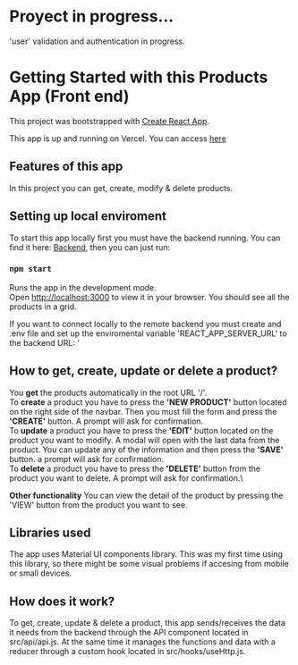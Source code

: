 # Proyect in progress...

'user' validation and authentication in progress.

# Getting Started with this Products App (Front end)

This project was bootstrapped with [Create React App](https://github.com/facebook/create-react-app).

This app is up and running on Vercel. You can access [here](https://front-products-app.vercel.app/)

## Features of this app

In this project you can get, create, modify & delete products.

## Setting up local enviroment

To start this app locally first you must have the backend running. You can find it here: [Backend](https://github.com/martinsoengas/back-products-app), then you can just run:

### `npm start`

Runs the app in the development mode.\
Open [http://localhost:3000](http://localhost:3000) to view it in your browser.
You should see all the products in a grid.

If you want to connect locally to the remote backend you must create and .env file and set up the enviromental variable 'REACT_APP_SERVER_URL' to the backend URL: '

## How to get, create, update or delete a product?

You **get** the products automatically in the root URL '/'.\
To **create** a product you have to press the **'NEW PRODUCT'** button located on the right side of the navbar. Then you must fill the form and press the **'CREATE'** button. A prompt will ask for confirmation.\
To **update** a product you have to press the **'EDIT'** button located on the product you want to modify. A modal will open with the last data from the product. You can update any of the information and then press the **'SAVE'** button. a prompt will ask for confirmation.\
To **delete** a product you have to press the **'DELETE'** button from the product you want to delete. A prompt will ask for confirmation.\

**Other functionality**
You can view the detail of the product by pressing the 'VIEW' button from the product you want to see.

## Libraries used

The app uses Material UI components library. This was my first time using this library, so there might be some visual problems if accesing from mobile or small devices.

## How does it work?

To get, create, update & delete a product, this app sends/receives the data it needs from the backend through the API component located in src/api/api.js. At the same time it manages the functions and data with a reducer through a custom hook located in src/hooks/useHttp.js.
